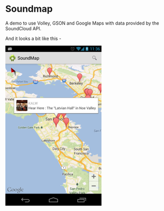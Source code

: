 Soundmap
========
A demo to use Volley, GSON and Google Maps with data provided by the SoundCloud API.

And it looks a bit like this -

 <img src="https://github.com/peter-tackage/assets/raw/master/screenshots/soundmap/screenshot-soundmap.png" alt="Soundmap Screenshot 1" width="300">
